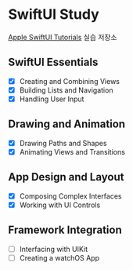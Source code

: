 # SwiftUI Study

[Apple SwiftUI Tutorials](https://developer.apple.com/tutorials/swiftui) 실습 저장소

## SwiftUI Essentials

- [x] Creating and Combining Views
- [x] Building Lists and Navigation
- [x] Handling User Input

## Drawing and Animation

- [x] Drawing Paths and Shapes
- [x] Animating Views and Transitions

## App Design and Layout

- [x] Composing Complex Interfaces
- [x] Working with UI Controls

## Framework Integration

- [ ] Interfacing with UIKit
- [ ] Creating a watchOS App
